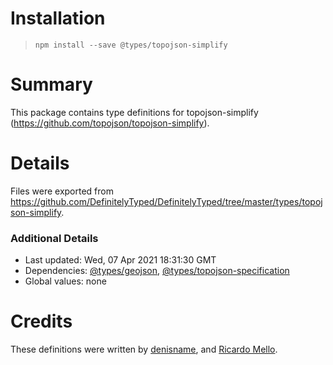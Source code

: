 # Installation
> `npm install --save @types/topojson-simplify`

# Summary
This package contains type definitions for topojson-simplify (https://github.com/topojson/topojson-simplify).

# Details
Files were exported from https://github.com/DefinitelyTyped/DefinitelyTyped/tree/master/types/topojson-simplify.

### Additional Details
 * Last updated: Wed, 07 Apr 2021 18:31:30 GMT
 * Dependencies: [@types/geojson](https://npmjs.com/package/@types/geojson), [@types/topojson-specification](https://npmjs.com/package/@types/topojson-specification)
 * Global values: none

# Credits
These definitions were written by [denisname](https://github.com/denisname), and [Ricardo Mello](https://github.com/ricmello).

